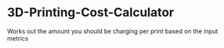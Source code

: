 # 3D-Printing-Cost-Calculator
Works out the amount you should be charging per print based on the input metrics
